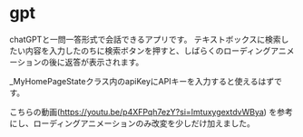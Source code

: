 # gpt

chatGPTと一問一答形式で会話できるアプリです。
テキストボックスに検索したい内容を入力したのちに検索ボタンを押すと、しばらくのローディングアニメーションの後に返答が表示されます。

_MyHomePageStateクラス内のapiKeyにAPIキーを入力すると使えるはずです。


こちらの動画(https://youtu.be/p4XFPqh7ezY?si=ImtuxygextdvWBya)
を参考にし、ローディングアニメーションのみ改変を少しだけ加えました。
